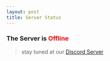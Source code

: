 ```yaml
---
layout: post
title: Server Status
---
```


### The Server is <font color="red">Offline</font>

> stay tuned at our <a href="http://discord.gg/q2tFztR">Discord Server</a>
